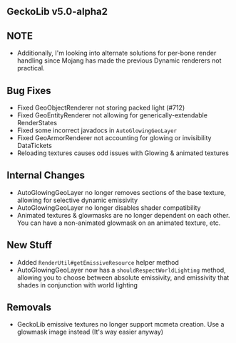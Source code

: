 ## GeckoLib v5.0-alpha2

## NOTE
* Additionally, I'm looking into alternate solutions for per-bone render handling since Mojang has made the previous Dynamic renderers not practical.

## Bug Fixes
* Fixed GeoObjectRenderer not storing packed light (#712)
* Fixed GeoEntityRenderer not allowing for generically-extendable RenderStates
* Fixed some incorrect javadocs in `AutoGlowingGeoLayer`
* Fixed GeoArmorRenderer not accounting for glowing or invisibility DataTickets
* Reloading textures causes odd issues with Glowing & animated textures

## Internal Changes
* AutoGlowingGeoLayer no longer removes sections of the base texture, allowing for selective dynamic emissivity
* AutoGlowingGeoLayer no longer disables shader compatibility
* Animated textures & glowmasks are no longer dependent on each other. You can have a non-animated glowmask on an animated texture, etc.

## New Stuff
* Added `RenderUtil#getEmissiveResource` helper method
* AutoGlowingGeoLayer now has a `shouldRespectWorldLighting` method, allowing you to choose between absolute emissivity, and emissivity that shades in conjunction with world lighting

## Removals
* GeckoLib emissive textures no longer support mcmeta creation. Use a glowmask image instead (It's way easier anyway)